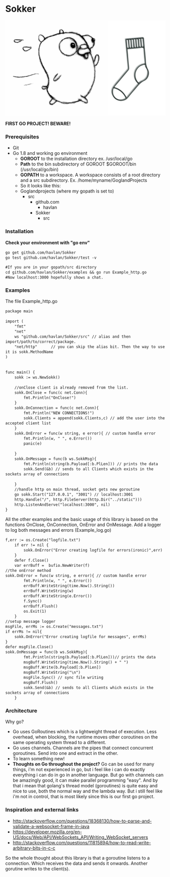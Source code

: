 # Sokker
![Alt text](/logo/sokker2.jpg?raw=true "Sokker logo")



**FIRST GO PROJECT! BEWARE!**
### Prerequisites
- Git
- Go 1.8 and working go environment
  - **GOROOT** to the installation directory ex. /usr/local/go
  - **Path** to the bin subdirectory of GOROOT $GOROOT/bin (/usr/local/go/bin)
  - **GOPATH** to a workspace. A workspace consists of a root directory and a src subdirectory. Ex. /home/myname/GoglandProjects
  - So it looks like this:
  - Goglandprojects (where my gopath is set to)
     - src 
       - github.com
         - havlan
	 	- Sokker
			- src
  
### Installation

**Check your environment with "go env"**
```
go get github.com/havlan/Sokker
go test github.com/havlan/Sokker/test -v
```
```
#If you are in your gopath/src directory
cd github.com/havlan/Sokker/examples && go run Example_http.go 
#Now localhost:3000 hopefully shows a chat.
```



### Examples
The file Example_http.go

```golang
package main

import (
	"fmt"
	"net"
	ws "github.com/havlan/Sokker/src" // alias and then import/path/to/correct/package. 
	"net/http"      // you can skip the alias bit. Then the way to use it is sokk.MethodName
)


func main() {
	sokk := ws.NewSokk()
	
	//onClose client is already removed from the list.
	sokk.OnClose = func(c net.Conn){
		fmt.Println("OnClose!")
	}
	sokk.OnConnection = func(c net.Conn){
		fmt.Println("NEW CONNECTIONS!")
		sokk.Clients = append(sokk.Clients,c) // add the user into the accepted client list
	}
	sokk.OnError = func(w string, e error){ // custom handle error
		fmt.Println(w, " ", e.Error())
		panic(e)
		
	}
	sokk.OnMessage = func(b ws.SokkMsg){
		fmt.Println(string(b.Payload[:b.PlLen])) // prints the data
		sokk.Send(&b) // sends to all Clients which exists in the sockets array of connections
		
	}
	//handle http on main thread, socket gets new goroutine
	go sokk.Start("127.0.0.1", "3001") // localhost:3001
	http.Handle("/", http.FileServer(http.Dir("../static")))
	http.ListenAndServe("localhost:3000", nil)
}

```
All the other examples and the basic usage of this library is based on the functions OnClose, OnConnection, OnError and OnMessage.
Add a logger to log both messages and errors (Example_log.go)

```golang
f,err := os.Create("logfile.txt")
	if err != nil {
		sokk.OnError("Error creating logfile for errors(ironic)",err)
	}
	defer f.Close()
	var errBuff =  bufio.NewWriter(f)
//the onError method
sokk.OnError = func(w string, e error){ // custom handle error
		fmt.Println(w, " ", e.Error())
		errBuff.WriteString(time.Now().String())
		errBuff.WriteString(w)
		errBuff.WriteString(e.Error())
		f.Sync()
		errBuff.Flush()
		os.Exit(1)
	}
//setup message logger
msgFile, errMs := os.Create("messages.txt")
if errMs != nil{
	sokk.OnError("Error creating logfile for messages", errMs)
}
defer msgFile.Close()
sokk.OnMessage = func(b ws.SokkMsg){
		fmt.Println(string(b.Payload[:b.PlLen]))// prints the data
		msgBuff.WriteString(time.Now().String() + " ")
		msgBuff.Write(b.Payload[:b.PlLen])
		msgBuff.WriteString("\n")
		msgFile.Sync() // sync file writing
		msgBuff.Flush()
		sokk.Send(&b) // sends to all Clients which exists in the sockets array of connections
	}

```


### Architecture

Why go?
- Go uses GoRoutines which is a lightweight thread of execution. Less overhead, when blocking, the runtime moves other coroutines on the same operating system thread to a different.  
- Go uses channels. Channels are the pipes that connect concurrent goroutines. Send into one and extract in the other.
- To learn something new!  
- **Thoughts on Go throughout the project?** Go can be used for many things, i'm not experienced in go, but i feel like i can do exactly everything i can do in go in another language. But go with channels can be amazingly good, it can make parallel programming "easy". And by that i mean that golang's thread model (goroutines) is quite easy and nice to use, both the normal way and the lambda way. But i still feel like i'm not in control, that is most likely since this is our first go project.



### Inspiration and external links
- http://stackoverflow.com/questions/18368130/how-to-parse-and-validate-a-websocket-frame-in-java
- https://developer.mozilla.org/en-US/docs/Web/API/WebSockets_API/Writing_WebSocket_servers
- http://stackoverflow.com/questions/11815894/how-to-read-write-arbitrary-bits-in-c-c

So the whole thought about this library is that a goroutine listens to a connection. Which receives the data and sends it onwards. Another gorutine writes to the client(s). 
